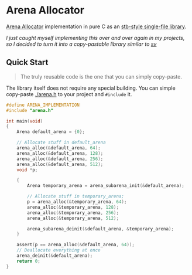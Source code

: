 # Arena Allocator

[Arena Allocator](https://en.wikipedia.org/wiki/Region-based_memory_management) implementation in pure C as an [stb-style single-file library](https://github.com/nothings/stb).

*I just caught myself implementing this over and over again in my projects, so I decided to turn it into a copy-pastable library similar to [sv](http://github.com/tsoding/sv)*

## Quick Start

> The truly reusable code is the one that you can simply copy-paste.

The library itself does not require any special building. You can simple copy-paste [./arena.h](./arena.h) to your project and `#include` it.

```c
#define ARENA_IMPLEMENTATION
#include "arena.h"

int main(void)
{
    Arena default_arena = {0};

    // Allocate stuff in default_arena
    arena_alloc(&default_arena, 64);
    arena_alloc(&default_arena, 128);
    arena_alloc(&default_arena, 256);
    arena_alloc(&default_arena, 512);
    void *p;

    {
        Arena temporary_arena = arena_subarena_init(&default_arena);

        // Allocate stuff in temporary_arena;
        p = arena_alloc(&temporary_arena, 64);
        arena_alloc(&temporary_arena, 128);
        arena_alloc(&temporary_arena, 256);
        arena_alloc(&temporary_arena, 512);

        arena_subarena_deinit(&default_arena, &temporary_arena);
    }

    assert(p == arena_alloc(&default_arena, 64));
    // Deallocate everything at once
    arena_deinit(&default_arena);
    return 0;
}
```
